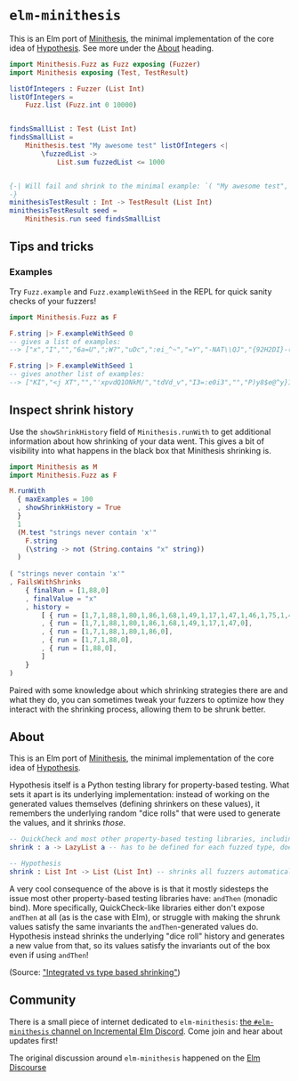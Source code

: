 # `elm-minithesis`

This is an Elm port of [Minithesis](https://github.com/drmaciver/minithesis),
the minimal implementation of the core idea of
[Hypothesis](https://github.com/HypothesisWorks/hypothesis). See more under the
[About](#About) heading.

```elm
import Minithesis.Fuzz as Fuzz exposing (Fuzzer)
import Minithesis exposing (Test, TestResult)

listOfIntegers : Fuzzer (List Int)
listOfIntegers =
    Fuzz.list (Fuzz.int 0 10000)


findsSmallList : Test (List Int)
findsSmallList =
    Minithesis.test "My awesome test" listOfIntegers <|
        \fuzzedList ->
            List.sum fuzzedList <= 1000


{-| Will fail and shrink to the minimal example: `( "My awesome test", FailsWith [ 1001 ] )`
-}
minithesisTestResult : Int -> TestResult (List Int)
minithesisTestResult seed =
    Minithesis.run seed findsSmallList
```

## Tips and tricks

### Examples

Try `Fuzz.example` and `Fuzz.exampleWithSeed` in the REPL for quick
sanity checks of your fuzzers! 

```elm
import Minithesis.Fuzz as F

F.string |> F.exampleWithSeed 0
-- gives a list of examples:
--> ["x","I","","6a=U",";W?","uDc",":ei_^~","=Y","-NAT\\QJ","{92H2DI}-(KOc"]

F.string |> F.exampleWithSeed 1
-- gives another list of examples:
--> ["KI","<j XT","","'xpvdQ1ONkM/","tdVd_v","I3=:e0i3","","P)y8$e@^y}1s",",]uz\\","8"]
```

## Inspect shrink history

Use the `showShrinkHistory` field of `Minithesis.runWith` to get additional
information about how shrinking of your data went. This gives a bit of
visibility into what happens in the black box that Minithesis shrinking is. 


```elm
import Minithesis as M
import Minithesis.Fuzz as F

M.runWith 
  { maxExamples = 100
  , showShrinkHistory = True 
  } 
  1
  (M.test "strings never contain 'x'"
    F.string
    (\string -> not (String.contains "x" string))
  )
  
( "strings never contain 'x'"
, FailsWithShrinks 
    { finalRun = [1,88,0]
    , finalValue = "x"
    , history = 
        [ { run = [1,7,1,88,1,80,1,86,1,68,1,49,1,17,1,47,1,46,1,75,1,45,1,15,0], shrinkerUsed = "Initial",                                                            value = "'xpvdQ1ONkM/" }
        , { run = [1,7,1,88,1,80,1,86,1,68,1,49,1,17,1,47,0],                     shrinkerUsed = "DeleteChunkAndMaybeDecrementPrevious { size = 8, startIndex = 17 }", value = "'xpvdQ1O"     }
        , { run = [1,7,1,88,1,80,1,86,0],                                         shrinkerUsed = "DeleteChunkAndMaybeDecrementPrevious { size = 8, startIndex = 9 }",  value = "'xpv"         }
        , { run = [1,7,1,88,0],                                                   shrinkerUsed = "DeleteChunkAndMaybeDecrementPrevious { size = 4, startIndex = 5 }",  value = "'x"           }
        , { run = [1,88,0],                                                       shrinkerUsed = "DeleteChunkAndMaybeDecrementPrevious { size = 2, startIndex = 1 }",  value = "x"            }
        ]
    }
)
```

Paired with some knowledge about which shrinking strategies there are and what
they do, you can sometimes tweak your fuzzers to optimize how they interact with
the shrinking process, allowing them to be shrunk better.

## About

This is an Elm port of [Minithesis](https://github.com/drmaciver/minithesis),
the minimal implementation of the core idea of
[Hypothesis](https://github.com/HypothesisWorks/hypothesis).

Hypothesis itself is a Python testing library for property-based testing. What
sets it apart is its underlying implementation: instead of working on the
generated values themselves (defining shrinkers on these values), it remembers
the underlying random "dice rolls" that were used to generate the values,
and it shrinks *those*. 

```elm
-- QuickCheck and most other property-based testing libraries, including elm-test
shrink : a -> LazyList a -- has to be defined for each fuzzed type, doesn't shrink by default

-- Hypothesis
shrink : List Int -> List (List Int) -- shrinks all fuzzers automatically, can't be configured
```

A very cool consequence of the above is is that it mostly sidesteps the issue
most other property-based testing libraries have: `andThen` (monadic bind). More
specifically, QuickCheck-like libraries either don't expose `andThen` at all (as
is the case with Elm), or struggle with making the shrunk values satisfy the
same invariants the `andThen`-generated values do. Hypothesis instead shrinks
the underlying "dice roll" history and generates a new value from that, so
its values satisfy the invariants out of the box even if using `andThen`!

(Source: ["Integrated vs type based shrinking"](https://hypothesis.works/articles/integrated-shrinking/))

## Community

There is a small piece of internet dedicated to `elm-minithesis`: [the
`#elm-minithesis` channel on Incremental Elm
Discord](https://discord.gg/PC7Ckpg). Come join and hear about updates first!

The original discussion around `elm-minithesis` happened on the [Elm
Discourse](https://discourse.elm-lang.org/t/elm-minithesis-shrinking-without-compromises/6071/)
